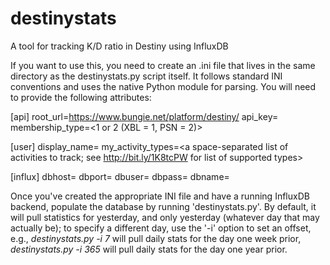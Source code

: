 # destinystats

A tool for tracking K/D ratio in Destiny using InfluxDB

If you want to use this, you need to create an .ini file that lives in the same
directory as the destinystats.py script itself. It follows standard INI
conventions and uses the native Python module for parsing. You will need to
provide the following attributes:

[api]
root_url=https://www.bungie.net/platform/destiny/
api_key=<your API key>
membership_type=<1 or 2 (XBL = 1, PSN = 2)>

[user]
display_name=<your XBL or PSN name>
my_activity_types=<a space-separated list of activities to track; see http://bit.ly/1K8tcPW for list of supported types>

[influx]
dbhost=<InfluxDB host>
dbport=<InfluxDB port>
dbuser=<InfluxDB user with write privileges>
dbpass=<password for this InfluxDB user>
dbname=<InfluxDB database name>

Once you've created the appropriate INI file and have a running InfluxDB
backend, populate the database by running 'destinystats.py'. By default, it
will pull statistics for yesterday, and only yesterday (whatever day that may
actually be); to specify a different day, use the '-i' option to set an offset,
e.g., <i>destinystats.py -i 7</i> will pull daily stats for the day one week
prior, <i>destinystats.py -i 365</i> will pull daily stats for the day one year
prior.
